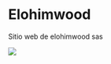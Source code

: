 # Elohimwood
Sitio web de elohimwood sas
<p align="left">
   <img src="https://img.shields.io/badge/STATUS-EN%20DESAROLLO-green">
 </p>
